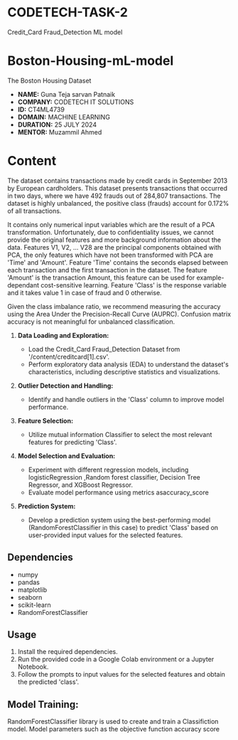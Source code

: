 # CODETECH-TASK-2
Credit_Card Fraud_Detection ML model
# Boston-Housing-mL-model
The Boston Housing Dataset
* **NAME:** Guna Teja sarvan Patnaik
* **COMPANY:** CODETECH IT SOLUTIONS
* **ID:** CT4ML4739
* **DOMAIN:** MACHINE LEARNING
* **DURATION:** 25 JULY 2024
* **MENTOR:** Muzammil Ahmed

# Content
The dataset contains transactions made by credit cards in September 2013 by European cardholders.
This dataset presents transactions that occurred in two days, where we have 492 frauds out of 284,807 transactions. The dataset is highly unbalanced, the positive class (frauds) account for 0.172% of all transactions.

It contains only numerical input variables which are the result of a PCA transformation. Unfortunately, due to confidentiality issues, we cannot provide the original features and more background information about the data. Features V1, V2, … V28 are the principal components obtained with PCA, the only features which have not been transformed with PCA are 'Time' and 'Amount'. Feature 'Time' contains the seconds elapsed between each transaction and the first transaction in the dataset. The feature 'Amount' is the transaction Amount, this feature can be used for example-dependant cost-sensitive learning. Feature 'Class' is the response variable and it takes value 1 in case of fraud and 0 otherwise.

Given the class imbalance ratio, we recommend measuring the accuracy using the Area Under the Precision-Recall Curve (AUPRC). Confusion matrix accuracy is not meaningful for unbalanced classification.

1. **Data Loading and Exploration:**
   - Load the Credit_Card Fraud_Detection Dataset from '/content/creditcard[1].csv'.
   - Perform exploratory data analysis (EDA) to understand the dataset's characteristics, including descriptive statistics and visualizations.

2. **Outlier Detection and Handling:**
   - Identify and handle outliers in the 'Class' column to improve model performance.

3. **Feature Selection:**
   - Utilize mutual information Classifier to select the most relevant features for predicting 'Class'.

4. **Model Selection and Evaluation:**
   - Experiment with different regression models, including logisticRegression ,Random forest classifier, Decision Tree Regressor, and XGBoost Regressor.
   - Evaluate model performance using metrics  asaccuracy_score

5. **Prediction System:**
   - Develop a prediction system using the best-performing model (RandomForestClassifier in this case) to predict 'Class' based on user-provided input values for the selected features.

## Dependencies

- numpy
- pandas
- matplotlib
- seaborn
- scikit-learn
- RandomForestClassifier

## Usage

1. Install the required dependencies.
2. Run the provided code in a Google Colab environment or a Jupyter Notebook.
3. Follow the prompts to input values for the selected features and obtain the predicted 'class'.

## Model Training:

RandomForestClassifier library is used to create and train a Classifiction model.
Model parameters such as the objective function  accuracy score


